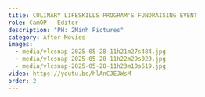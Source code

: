 ```yaml
---
title: CULINARY LIFESKILLS PROGRAM'S FUNDRAISING EVENT
role: CamOP - Editor
description: "PH: 2Minh Pictures"
category: After Movies
images:
  - media/vlcsnap-2025-05-28-11h21m27s484.jpg
  - media/vlcsnap-2025-05-28-11h22m29s029.jpg
  - media/vlcsnap-2025-05-28-11h23m10s619.jpg
video: https://youtu.be/hlAnCJEJWsM
order: 2
---
```

